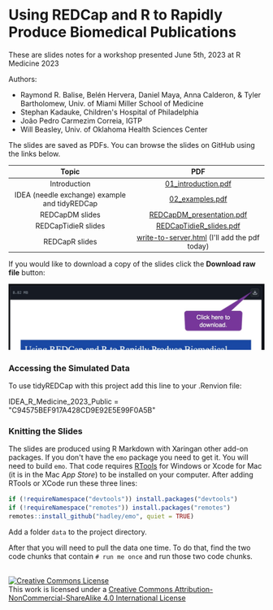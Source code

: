 # Using REDCap and R to Rapidly Produce Biomedical Publications

These are slides notes for a workshop presented June 5th, 2023 at R Medicine 2023

Authors:

+ Raymond R. Balise, Belén Hervera, Daniel Maya, Anna Calderon, & Tyler Bartholomew, Univ. of Miami Miller School of Medicine
+ Stephan Kadauke, Children's Hospital of Philadelphia
+ João Pedro Carmezim Correia, IGTP
+ Will Beasley, Univ. of Oklahoma Health Sciences Center

The slides are saved as PDFs. You can browse the slides on GitHub using the links below.  

| Topic | PDF | 
|:-----:|:---:|
| Introduction | [01_introduction.pdf](01_introduction.pdf) |
| IDEA (needle exchange) example and tidyREDCap | [02_examples.pdf](02_examples.pdf) |
| REDCapDM slides | [REDCapDM_presentation.pdf](REDCapDM_presentation.pdf) |
| REDCapTidieR slides | [REDCapTidieR_slides.pdf](REDCapTidieR_slides.pdf) |
| REDCapR slides | [write-to-server.html](write-to-server.html) (I'll add the pdf today) |

If you would like to download a copy of the slides click the **Download raw file** button:

![](download.jpg)

### Accessing the Simulated Data

To use tidyREDCap with this project add this line to your .Renvion file:

IDEA_R_Medicine_2023_Public = "C94575BEF917A428CD9E92E5E99F0A5B"

### Knitting the Slides
The slides are produced using R Markdown with Xaringan other add-on packages. If you don't have the `emo` package you need to get it.  You will need to build `emo`.  That code requires [RTools](https://cran.r-project.org/bin/windows/Rtools/) for Windows or Xcode for Mac (it is in the Mac *App Store*) to be installed on your computer.  After adding RTools or XCode run these three lines:

```r
if (!requireNamespace("devtools")) install.packages("devtools")
if (!requireNamespace("remotes")) install.packages("remotes")
remotes::install_github("hadley/emo", quiet = TRUE)
```

Add a folder `data` to the project directory.

After that you will need to pull the data one time.  To do that, find the two code chunks that contain `# run me once` and run those two code chunks.  

<br/>
<a rel="license" href="http://creativecommons.org/licenses/by-nc-sa/4.0/"><img alt="Creative Commons License" style="border-width:0" src="https://i.creativecommons.org/l/by-nc-sa/4.0/88x31.png" /></a><br />This work is licensed under a <a rel="license" href="http://creativecommons.org/licenses/by-nc-sa/4.0/">Creative Commons Attribution-NonCommercial-ShareAlike 4.0 International License</a>
